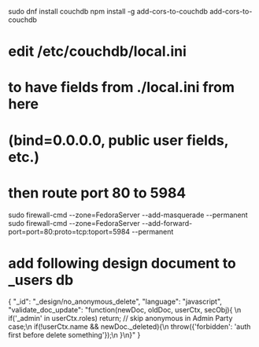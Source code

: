 sudo dnf install couchdb
npm install -g add-cors-to-couchdb
add-cors-to-couchdb
# edit /etc/couchdb/local.ini
# to have fields from ./local.ini from here
# (bind=0.0.0.0, public user fields, etc.)

# then route port 80 to 5984
sudo firewall-cmd --zone=FedoraServer --add-masquerade --permanent
sudo firewall-cmd --zone=FedoraServer --add-forward-port=port=80:proto=tcp:toport=5984 --permanent

# add following design document to _users db
{
  "_id": "_design/no_anonymous_delete",
  "language": "javascript",
  "validate_doc_update": "function(newDoc, oldDoc, userCtx, secObj){ \n    if('_admin' in userCtx.roles) return; // skip anonymous in Admin Party case;\n    if(!userCtx.name && newDoc._deleted){\n      throw({'forbidden': 'auth first before delete something'});\n    }\n}"
}
